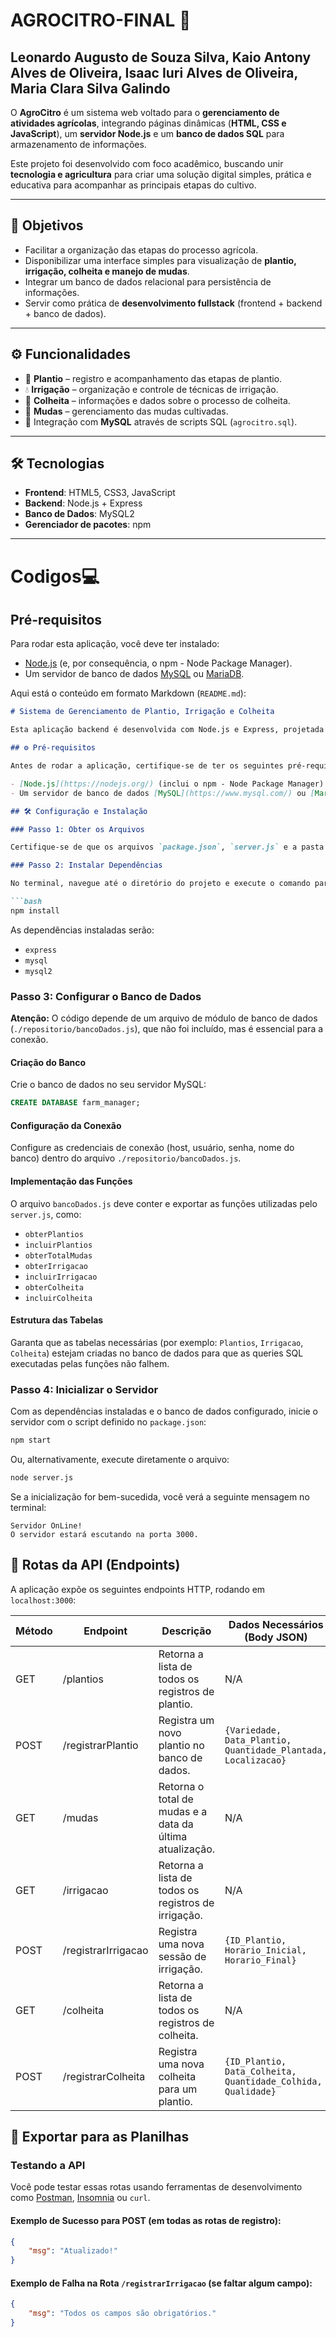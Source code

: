 # AGROCITRO-FINAL 🌱 

## Leonardo Augusto de Souza Silva, Kaio Antony Alves de Oliveira, Isaac Iuri Alves de Oliveira, Maria Clara Silva Galindo 

O **AgroCitro** é um sistema web voltado para o **gerenciamento de atividades agrícolas**, integrando páginas dinâmicas (**HTML, CSS e JavaScript**), um **servidor Node.js** e um **banco de dados SQL** para armazenamento de informações.  

Este projeto foi desenvolvido com foco acadêmico, buscando unir **tecnologia e agricultura** para criar uma solução digital simples, prática e educativa para acompanhar as principais etapas do cultivo.  

---

## 🎯 Objetivos
- Facilitar a organização das etapas do processo agrícola.  
- Disponibilizar uma interface simples para visualização de **plantio, irrigação, colheita e manejo de mudas**.  
- Integrar um banco de dados relacional para persistência de informações.  
- Servir como prática de **desenvolvimento fullstack** (frontend + backend + banco de dados).  

---

## ⚙️ Funcionalidades
- 🌱 **Plantio** – registro e acompanhamento das etapas de plantio.  
- 💧 **Irrigação** – organização e controle de técnicas de irrigação.  
- 🌾 **Colheita** – informações e dados sobre o processo de colheita.  
- 🌳 **Mudas** – gerenciamento das mudas cultivadas.  
- 💾 Integração com **MySQL** através de scripts SQL (`agrocitro.sql`).  

---

## 🛠️ Tecnologias
- **Frontend**: HTML5, CSS3, JavaScript  
- **Backend**: Node.js + Express  
- **Banco de Dados**: MySQL2  
- **Gerenciador de pacotes**: npm  

---

# Codigos💻

## Pré-requisitos

Para rodar esta aplicação, você deve ter instalado:

- [Node.js](https://nodejs.org/) (e, por consequência, o npm - Node Package Manager).
- Um servidor de banco de dados [MySQL](https://www.mysql.com/) ou [MariaDB](https://mariadb.org/).

Aqui está o conteúdo em formato Markdown (`README.md`):

````markdown
# Sistema de Gerenciamento de Plantio, Irrigação e Colheita

Esta aplicação backend é desenvolvida com Node.js e Express, projetada para gerenciar as operações de plantio, irrigação e colheita de um sistema agrícola. O servidor usa os drivers `mysql` e `mysql2` para se conectar a um banco de dados relacional e executar operações de CRUD (Create, Read, Update, Delete) através das rotas da API.

## ⚙️ Pré-requisitos

Antes de rodar a aplicação, certifique-se de ter os seguintes pré-requisitos instalados:

- [Node.js](https://nodejs.org/) (inclui o npm - Node Package Manager).
- Um servidor de banco de dados [MySQL](https://www.mysql.com/) ou [MariaDB](https://mariadb.org/).

## 🛠️ Configuração e Instalação

### Passo 1: Obter os Arquivos

Certifique-se de que os arquivos `package.json`, `server.js` e a pasta `repositorio` (contendo o arquivo `bancoDados.js`) estão na mesma pasta.

### Passo 2: Instalar Dependências

No terminal, navegue até o diretório do projeto e execute o comando para instalar as dependências:

```bash
npm install
````

As dependências instaladas serão:

* `express`
* `mysql`
* `mysql2`

### Passo 3: Configurar o Banco de Dados

**Atenção:** O código depende de um arquivo de módulo de banco de dados (`./repositorio/bancoDados.js`), que não foi incluído, mas é essencial para a conexão.

#### Criação do Banco

Crie o banco de dados no seu servidor MySQL:

```sql
CREATE DATABASE farm_manager;
```

#### Configuração da Conexão

Configure as credenciais de conexão (host, usuário, senha, nome do banco) dentro do arquivo `./repositorio/bancoDados.js`.

#### Implementação das Funções

O arquivo `bancoDados.js` deve conter e exportar as funções utilizadas pelo `server.js`, como:

* `obterPlantios`
* `incluirPlantios`
* `obterTotalMudas`
* `obterIrrigacao`
* `incluirIrrigacao`
* `obterColheita`
* `incluirColheita`

#### Estrutura das Tabelas

Garanta que as tabelas necessárias (por exemplo: `Plantios`, `Irrigacao`, `Colheita`) estejam criadas no banco de dados para que as queries SQL executadas pelas funções não falhem.

### Passo 4: Inicializar o Servidor

Com as dependências instaladas e o banco de dados configurado, inicie o servidor com o script definido no `package.json`:

```bash
npm start
```

Ou, alternativamente, execute diretamente o arquivo:

```bash
node server.js
```

Se a inicialização for bem-sucedida, você verá a seguinte mensagem no terminal:

```
Servidor OnLine!
O servidor estará escutando na porta 3000.
```

## 🚀 Rotas da API (Endpoints)

A aplicação expõe os seguintes endpoints HTTP, rodando em `localhost:3000`:

| Método | Endpoint            | Descrição                                                | Dados Necessários (Body JSON)                                 |
| ------ | ------------------- | -------------------------------------------------------- | ------------------------------------------------------------- |
| GET    | /plantios           | Retorna a lista de todos os registros de plantio.        | N/A                                                           |
| POST   | /registrarPlantio   | Registra um novo plantio no banco de dados.              | `{Variedade, Data_Plantio, Quantidade_Plantada, Localizacao}` |
| GET    | /mudas              | Retorna o total de mudas e a data da última atualização. | N/A                                                           |
| GET    | /irrigacao          | Retorna a lista de todos os registros de irrigação.      | N/A                                                           |
| POST   | /registrarIrrigacao | Registra uma nova sessão de irrigação.                   | `{ID_Plantio, Horario_Inicial, Horario_Final}`                |
| GET    | /colheita           | Retorna a lista de todos os registros de colheita.       | N/A                                                           |
| POST   | /registrarColheita  | Registra uma nova colheita para um plantio.              | `{ID_Plantio, Data_Colheita, Quantidade_Colhida, Qualidade}`  |

## 📝 Exportar para as Planilhas

### Testando a API

Você pode testar essas rotas usando ferramentas de desenvolvimento como [Postman](https://www.postman.com/), [Insomnia](https://insomnia.rest/) ou `curl`.

#### Exemplo de Sucesso para POST (em todas as rotas de registro):

```json
{
    "msg": "Atualizado!"
}
```

#### Exemplo de Falha na Rota `/registrarIrrigacao` (se faltar algum campo):

```json
{
    "msg": "Todos os campos são obrigatórios."
}
```
